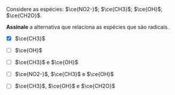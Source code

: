 Considere as espécies: $\ce{NO2-}$; $\ce{CH3}$; $\ce{OH}$; $\ce{CH2O}$.

**Assinale** a alternativa que relaciona as espécies que são radicais.

- [x] $\ce{CH3}$
- [ ] $\ce{OH}$
- [ ] $\ce{CH3}$ e $\ce{OH}$
- [ ] $\ce{NO2-}$, $\ce{CH3}$ e $\ce{OH}$
- [ ] $\ce{CH3}$, $\ce{OH}$ e $\ce{CH2O}$

